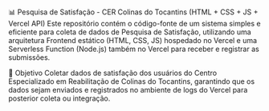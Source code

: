 📊 Pesquisa de Satisfação - CER Colinas do Tocantins (HTML + CSS + JS + Vercel API)
Este repositório contém o código-fonte de um sistema simples e eficiente para coleta de dados de Pesquisa de Satisfação, utilizando uma arquitetura Frontend estático (HTML, CSS, JS) hospedado no Vercel e uma Serverless Function (Node.js) também no Vercel para receber e registrar as submissões.

🎯 Objetivo
Coletar dados de satisfação dos usuários do Centro Especializado em Reabilitação de Colinas do Tocantins, garantindo que os dados sejam enviados e registrados no ambiente de logs do Vercel para posterior coleta ou integração.